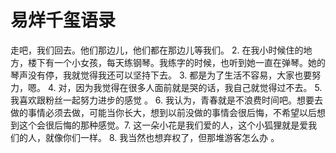 # 易烊千玺语录


走吧，我们回去。他们那边儿，他们都在那边儿等我们。 
 2. 在我小时候住的地方，楼下有一个小女孩，每天练钢琴。我练字的时候，也听到她一直在弹琴。她的琴声没有停，我就觉得我还可以坚持下去。  3. 都是为了生活不容易，大家也要努力，嗯。 
 4. 对，因为我觉得在很多人面前就是哭的话，我自己就觉得过不去。 
5. 我喜欢跟粉丝一起努力进步的感觉 。
6. 我认为，青春就是不浪费时间吧。想要去做的事情必须去做，可能当你长大，想到以前没做的事情会很后悔，不希望以后想到这个会很后悔的那种感觉。7. 这一朵小花是我们爱的人，这个小狐狸就是爱我们的人，就像你们一样。
  8. 我当然也想弃权了，但那堆游客怎么办 。
